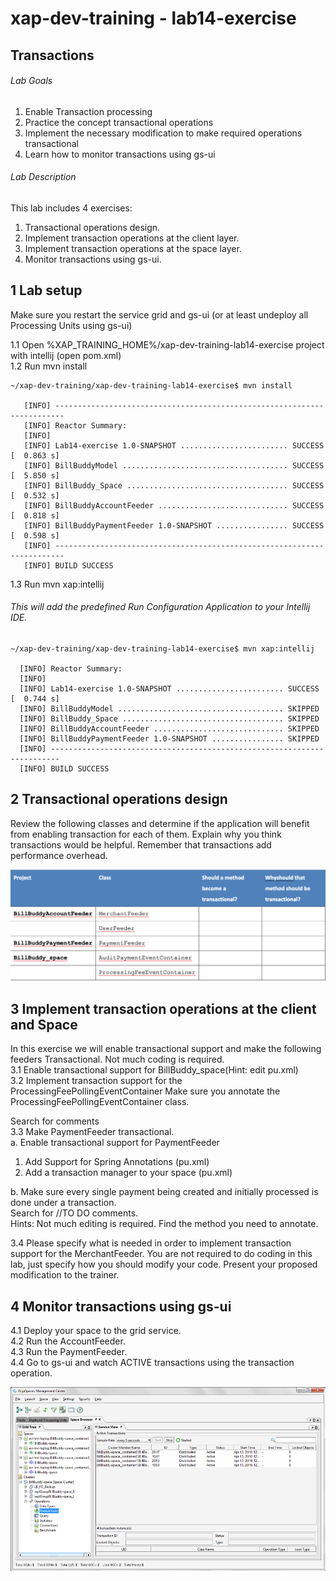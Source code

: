 # xap-dev-training - lab14-exercise

## 	Transactions

###### Lab Goals
1.  Enable Transaction processing 
2.  Practice the concept transactional operations
3.  Implement the necessary modification to make required operations transactional
4.  Learn how to monitor transactions using gs-ui

###### Lab Description
This lab includes 4 exercises:
1. 	Transactional operations design. 
2.	Implement transaction operations at the client layer.
3. 	Implement transaction operations at the space layer.
4. 	Monitor transactions using gs-ui.

## 1 Lab setup
Make sure you restart the service grid and gs-ui (or at least undeploy all Processing Units using gs-ui)

1.1 Open %XAP_TRAINING_HOME%/xap-dev-training-lab14-exercise project with intellij (open pom.xml) <br />
1.2 Run mvn install

    ~/xap-dev-training/xap-dev-training-lab14-exercise$ mvn install
    
       [INFO] ------------------------------------------------------------------------
       [INFO] Reactor Summary:
       [INFO] 
       [INFO] Lab14-exercise 1.0-SNAPSHOT ........................ SUCCESS [  0.863 s]
       [INFO] BillBuddyModel ..................................... SUCCESS [  5.850 s]
       [INFO] BillBuddy_Space .................................... SUCCESS [  0.532 s]
       [INFO] BillBuddyAccountFeeder ............................. SUCCESS [  0.818 s]
       [INFO] BillBuddyPaymentFeeder 1.0-SNAPSHOT ................ SUCCESS [  0.598 s]
       [INFO] ------------------------------------------------------------------------
       [INFO] BUILD SUCCESS


1.3 Run mvn xap:intellij
###### This will add the predefined Run Configuration Application to your Intellij IDE.

    ~/xap-dev-training/xap-dev-training-lab14-exercise$ mvn xap:intellij
    
      [INFO] Reactor Summary:
      [INFO] 
      [INFO] Lab14-exercise 1.0-SNAPSHOT ........................ SUCCESS [  0.744 s]
      [INFO] BillBuddyModel ..................................... SKIPPED
      [INFO] BillBuddy_Space .................................... SKIPPED
      [INFO] BillBuddyAccountFeeder ............................. SKIPPED
      [INFO] BillBuddyPaymentFeeder 1.0-SNAPSHOT ................ SKIPPED
      [INFO] ------------------------------------------------------------------------
      [INFO] BUILD SUCCESS
      
## 2	Transactional operations design
Review the following classes and determine if the application 
will benefit from enabling transaction for each of them. 
Explain why you think transactions would be helpful. 
Remember that transactions add performance overhead.  

![Screenshot](./Pictures/Pictures1.png)

## 3	Implement transaction operations at the client and Space
In this exercise we will enable transactional support and 
make the following feeders Transactional. Not much coding is required. <br /> 
3.1	Enable transactional support for BillBuddy_space(Hint: edit pu.xml) <br />
3.2	Implement transaction support for the ProcessingFeePollingEventContainer
        Make sure you annotate the ProcessingFeePollingEventContainer class. 

Search for comments <br />
3.3	Make PaymentFeeder transactional. <br />
a.	Enable transactional support for PaymentFeeder <br />
1.	Add Support for Spring Annotations  (pu.xml)
2.	Add a transaction manager to your space (pu.xml) <br />

b.	Make sure every single payment being created and initially 
    processed is done under a transaction. <br />
Search for //TO DO comments. <br />
Hints:
Not much editing is required. Find the method you need to annotate. 

3.4	Please specify what is needed in order to implement 
        transaction support for the MerchantFeeder.
        You are not required to do coding in this lab, 
        just specify how you should modify your code.
        Present your proposed modification to the trainer.

## 4	Monitor transactions using gs-ui
4.1	Deploy your space to the grid service.<br />
4.2	Run the AccountFeeder.<br />
4.3	Run the PaymentFeeder.<br />
4.4	Go to gs-ui and watch ACTIVE transactions using the transaction operation.

![Screenshot](./Pictures/Picture2.png)
